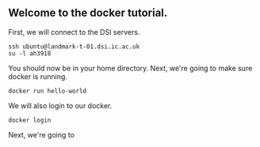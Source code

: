 ## Welcome to the docker tutorial.

First, we will connect to the DSI servers.

``` shell
ssh ubuntu@landmark-t-01.dsi.ic.ac.uk
su -l ah3918
```

You should now be in your home directory. Next, we're going to make sure docker is running.

``` {.shell .sh}
docker run hello-world
```

We will also login to our docker.

``` shell
docker login
```

Next, we're going to
